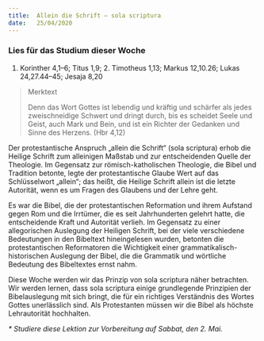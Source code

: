 ```yaml
---
title:  Allein die Schrift – sola scriptura
date:   25/04/2020
---
```


### Lies für das Studium dieser Woche

1. Korinther 4,1–6; Titus 1,9; 2. Timotheus 1,13; Markus 12,10.26; Lukas 24,27.44–45; Jesaja 8,20

> <p>Merktext</p>
> Denn das Wort Gottes ist lebendig und kräftig und schärfer als jedes zweischneidige Schwert und dringt durch, bis es scheidet Seele und Geist, auch Mark und Bein, und ist ein Richter der Gedanken und Sinne des Herzens. (Hbr 4,12)

Der protestantische Anspruch „allein die Schrift“ (sola scriptura) erhob die Heilige Schrift zum alleinigen Maßstab und zur entscheidenden Quelle der Theologie. Im Gegensatz zur römisch-katholischen Theologie, die Bibel und Tradition betonte, legte der protestantische Glaube Wert auf das Schlüsselwort „allein“; das heißt, die Heilige Schrift allein ist die letzte Autorität, wenn es um Fragen des Glaubens und der Lehre geht.

Es war die Bibel, die der protestantischen Reformation und ihrem Aufstand gegen Rom und die Irrtümer, die es seit Jahrhunderten gelehrt hatte, die entscheidende Kraft und Autorität verlieh. Im Gegensatz zu einer allegorischen Auslegung der Heiligen Schrift, bei der viele verschiedene Bedeutungen in den Bibeltext hineingelesen wurden, betonten die protestantischen Reformatoren die Wichtigkeit einer grammatikalisch-historischen Auslegung der Bibel, die die Grammatik und wörtliche Bedeutung des Bibeltextes ernst nahm.

Diese Woche werden wir das Prinzip von sola scriptura näher betrachten. Wir werden lernen, dass sola scriptura einige grundlegende Prinzipien der Bibelauslegung mit sich bringt, die für ein richtiges Verständnis des Wortes Gottes unerlässlich sind. Als Protestanten müssen wir die Bibel als höchste Lehrautorität hochhalten.

_* Studiere diese Lektion zur Vorbereitung auf Sabbat, den 2. Mai._